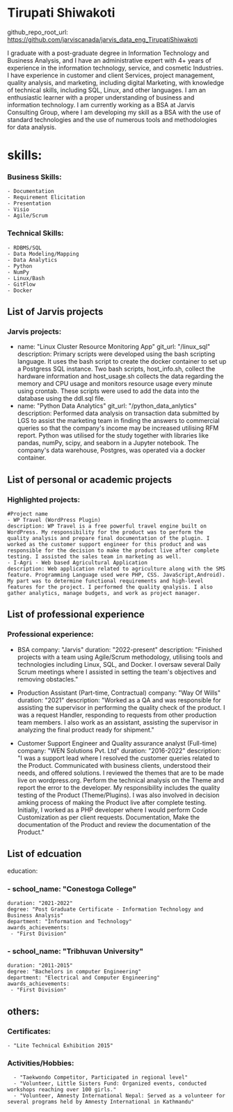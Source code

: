 
# Tirupati Shiwakoti
github_repo_root_url: https://github.com/jarviscanada/jarvis_data_eng_TirupatiShiwakoti

I graduate with a post-graduate degree in Information Technology and Business Analysis, and I have an administrative expert with 4+ years of experience in the information technology, service, and cosmetic Industries. I have experience in customer and client Services, project management, quality analysis, and marketing, including digital Marketing, with knowledge of technical skills, including SQL, Linux, and other languages. I am an enthusiastic learner with a proper understanding of business and information technology. I am currently working as a BSA at Jarvis Consulting Group, where I am developing my skill as a BSA with the use of standard technologies and the use of numerous tools and methodologies for data analysis.

# skills:
###  Business Skills:
    - Documentation
    - Requirement Elicitation
    - Presentation
    - Visio
    - Agile/Scrum
  
###  Technical Skills:
    - RDBMS/SQL
    - Data Modeling/Mapping
    - Data Analytics
    - Python
    - NumPy
    - Linux/Bash
    - GitFlow
    - Docker
## List of Jarvis projects
### Jarvis projects:
  - name: "Linux Cluster Resource Monitoring App"
    git_url: "/linux_sql"
    description: Primary scripts were developed using the bash scripting language. It uses the bash script to create the docker container to set up a Postgress SQL instance. Two bash scripts, host_info.sh, collect the hardware information and host_usage.sh collects the data regarding the memory and CPU usage and monitors resource usage every minute using crontab. These scripts were used to add the data into the database using the ddl.sql file.
  - name: "Python Data Analytics"
    git_url: "/python_data_anlytics"
    description: Performed data analysis on transaction data submitted by LGS to assist the marketing team in finding the answers to commercial queries so that the company's income may be increased utilising RFM report. Python was utilised for the study together with libraries like pandas, numPy, scipy, and seaborn in a Jupyter notebook. The company's data warehouse, Postgres, was operated via a docker container.

## List of personal or academic projects
### Highlighted projects:
    #Project name
    - WP Travel (WordPress Plugin)
    description: WP Travel is a free powerful travel engine built on WordPress. My responsibility for the product was to perform the quality analysis and prepare final documentation of the plugin. I worked as the customer support engineer for this product and was responsible for the decision to make the product live after complete testing. I assisted the sales team in marketing as well.
    - I-Agri - Web based Agricultural Application
    description: Web application related to agriculture along with the SMS feature. Programming Language used were PHP, CSS. JavaScript,Android). My part was to determine functional requirements and high-level features for the project. I performed the quality qnalysis. I also gather analytics, manage budgets, and work as project manager.

## List of professional experience
### Professional experience:
  - BSA
    company: "Jarvis"
    duration: "2022-present"
    description: "Finished projects with a team using Agile/Scrum methodology, utilising tools and technologies including Linux, SQL, and Docker. I oversaw several Daily Scrum meetings where I assisted in setting the team's objectives and removing obstacles."
 
   - Production Assistant (Part-time, Contractual)
     company: "Way Of Wills"
     duration: "2021"
     description: "Worked as a QA and was responsible for assisting the supervisor in performing the quality check of the product. I was a request Handler, responding to requests from other production team members. I also work as an assistant, assisting the supervisor in analyzing the final product ready for shipment."
  
  - Customer Support Engineer and Quality assurance analyst (Full-time)
    company: "WEN Solutions Pvt. Ltd"
    duration: "2016-2022"
    description: "I was a support lead where I resolved the customer queries related to the Product. Communicated with business clients, understood their needs, and offered solutions. I reviewed the themes that are to be made live on wordpress.org. Perform the technical analysis on the Theme and report the error to the developer. My responsibility includes the quality testing of the Product (Theme/Plugins). I was also involved in decision amking process of making the Product live after complete testing. Initially, I worked as a PHP developer where I would perform Code Customization as per client requests. Documentation, Make the documentation of the Product and review the documentation of the Product."
  
## List of edcuation

education: 
###  - school_name: "Conestoga College"
    duration: "2021-2022"
    degree: "Post Graduate Certificate - Information Technology and Business Analysis"
    department: "Information and Technology"
    awards_achievements:
     - "First Division"
     
###  - school_name: "Tribhuvan University"
    duration: "2011-2015"
    degree: "Bachelors in computer Engineering"
    department: "Electrical and Computer Engineering"
    awards_achievements:
     - "First Division"

## others:
###  Certificates:
    - "Lite Technical Exhibition 2015"
      
###  Activities/Hobbies:
      - "Taekwondo Competitor, Participated in regional level"
      - "Volunteer, Little Sisters Fund: Organized events, conducted workshops reaching over 100 girls."
      - "Volunteer, Amnesty International Nepal: Served as a volunteer for several programs held by Amnesty International in Kathmandu"
